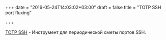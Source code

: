 +++
date = "2016-05-24T14:03:02+03:00"
draft = false
title = "TOTP SSH port fluxing"

+++

<p><a href="https://github.com/benjojo/totp-ssh-fluxer">TOTP SSH</a> - Инструмент для периодической сметы портов SSH.</p>

